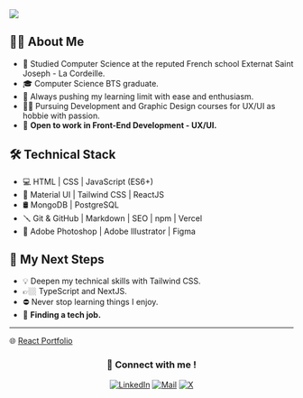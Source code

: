 <img src="https://i.imgur.com/cJh0rmo.png" />

## 👨‍💻 About Me
- 🏫 Studied Computer Science at the reputed French school Externat Saint Joseph - La Cordeille.
- 🎓 Computer Science BTS graduate.
- 🧠 Always pushing my learning limit with ease and enthusiasm.
- ✍🏻 Pursuing Development and Graphic Design courses for UX/UI as hobbie with passion.
- 💼 **Open to work in Front-End Development - UX/UI.**

## 🛠️ Technical Stack
- 💻 HTML | CSS | JavaScript (ES6+)
- 🚀 Material UI | Tailwind CSS | ReactJS
- 🛢️ MongoDB | PostgreSQL
- 🪛 Git & GitHub | Markdown | SEO | npm | Vercel
- 🎨 Adobe Photoshop | Adobe Illustrator | Figma

## 🎯 My Next Steps
- 💡 Deepen my technical skills with Tailwind CSS.
- 👉🏼 TypeScript and NextJS.
- ⛔ Never stop learning things I enjoy.
- 🤝 **Finding a tech job.**

---

🌐 [React Portfolio](https://maximeraylet.vercel.app/)

<h3 align="center">📍 Connect with me !</h3>
<p align="center">
  <a href="https://www.linkedin.com/in/mcraylet/"><img alt="LinkedIn" src="https://img.shields.io/badge/LinkedIn-Maxime%20Raylet-blue?style=flat-square&logo=linkedin"></a>
  <a href="mailto:mcraylet@gmail.com"><img alt="Mail" src="https://img.shields.io/badge/Email-mcraylet@gmail.com-blue?style=flat-square&logo=gmail"></a>
  <a href="https://twitter.com/mcrcoding/"><img alt="X" src="https://img.shields.io/badge/Twitter%20(X)-mcrcoding-blue?style=flat-square&logo=x"></a>
</p>
